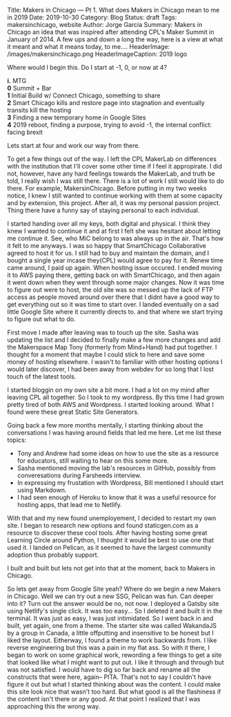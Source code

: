Title: Makers in Chicago — Pt 1. What does Makers in Chicago mean to me in 2019
Date: 2019-10-30
Category: Blog
Status: draft
Tags: makersinchicago, website
Author: Jorge Garcia
Summary: Makers in Chicago an idea that was inspired after attending CPL's Maker Summit in January of 2014. A few ups and down a long the way, here is a view at what it meant and what it means today, to me.…
HeaderImage: /images/makersinchicago.png
HeaderImageCaption: 2019 logo

Where would I begin this. Do I start at -1, 0, or now at 4?  

**i.** MTG  
**0** Summit + Bar  
**1** Initial Build w/ Connect Chicago, something to share  
**2** Smart Chicago kills and restore page into stagnation and eventually transits kill the hosting  
**3** Finding a new temporary home in Google Sites  
**4** 2019 reboot, finding a purpose, trying to avoid -1, the internal conflict: facing brexit

Lets start at four and work our way from there.

To get a few things out of the way. I left the CPL MakerLab on differences with the institution that I'll cover some other time if I feel it appropirate. I did not, however, have any hard feelings towards the MakerLab, and truth be told, I really wish I was still there. There is a lot of work I still would like to do there. For example, MakersinChicago. Before putting in my two weeks notice, I knew I still wanted to continue working with them at some capacity and by extension, this project. After all, it was my personal passion project. Thing there have a funny say of staying personal to each individual.

I started handing over all my keys, both digital and physical. I think they knew I wanted to continue it and at first I felt she was hesitant about letting me continue it. See, who MiC belong to was always up in the air. That's how it felt to me anyways. I was so happy that SmartChicago Collaborative agreed to host it for us. I still had to buy and maintain the domain, and I bought a single year incase they(CPL) would agree to pay for it. Renew time came around, I paid up again. When hosting issue occured. I ended moving it to AWS paying there, getting back on with SmartChicago, and then again it went down when they went through some major changes. Now it was time to figure out were to host, the old site was so messed up the lack of FTP access as people moved around over there that I didnt have a good way to get everything out so it was time to start over. I landed eventually on a sad little Google Site where it currently directs to. and that where we start trying to figure out what to do.

First move I made after leaving was to touch up the site. Sasha was updating the list and I decided to finally make a few more changes and add the Makerspace Map Tony (formerly from Mind+Hand) had put together. I thought for a moment that maybe I could stick to here and save some money of hosting elsewhere. I wasn't to familiar with other hosting options I would later discover, I had been away from webdev for so long that I lost touch of the latest tools.


I started bloggin on my own site a bit more. I had a lot on my mind after leaving CPL all together. So I took to my wordpress. By this time I had grown pretty tired of both AWS and Wordpress. I started looking around. What I found were these great Static Site Generators. 

Going back a few more months mentally, I starting thinking about the conversations I was having around fields that led me here. Let me list these topics:
* Tony and Andrew had some ideas on how to use the site as a resource for educators, still waiting to hear on this some more.
* Sasha mentioned moving the lab's resources in GitHub, possibly from converesations during Farsheeds interview.
* In expressing my frustation with Wordpress, Bill mentioned I should start using Markdown.
* I had seen enough of Heroku to know that it was a useful resource for hosting apps, that lead me to Netlify.

With that and my new found unemployement, I decided to restart my own site. I began to research new options and found staticgen.com as a resource to discover these cool tools. After having hosting some great Learning Circle around Python, I thought it would be best to use one that used it. I landed on Pelican, as it seemed to have the largest community adoption thus probably support.

I built and built but lets not get into that at the moment, back to Makers in Chicago.

So lets get away from Google Site yeah? Where do we begin a new Makers in Chicago. Well we can try out a new SSG, Pelican was fun. Can deeper into it? Turn out the answer would be no, not now. I deployed a Gatsby site using Netlify's single click. It was too easy... So I deleted it and built it in the terminal. It was just as easy, I was just intimidated. So I went back in and built, yet again, one from a theme. The starter site was called WakandaJS by a group in Canada, a little offputting and insensitive to be honest but I liked the layout. Eitherway, I found a theme to work backwards from. I like reverse engineering but this was a pain in my flat ass. So with it there, I began to work on some graphical work, rewording a few things to get a site that looked like what I might want to put out. I like it through and through but was not satisfied. I would have to dig so far back and rename all the constructs that were here, again– PITA. That's not to say I couldn't have figure it out but what I started thinking about was the content. I could make this site look nice that wasn't too hard. But what good is all the flashiness if the content isn't there or any good. At that point I realized that I was approaching this the wrong way. 

